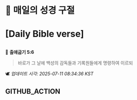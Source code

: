 # 🙏 매일의 성경 구절
# [Daily Bible verse]
##
<!-- START_BIBLE_VERSE -->
📖 **출애굽기 5:6**
> 바로가 그 날에 백성의 감독들과 기록원들에게 명령하여 이르되

🕊️ _업데이트 시각: 2025-07-11 08:34:36 KST_
  <!-- END_BIBLE_VERSE -->
## GITHUB_ACTION

